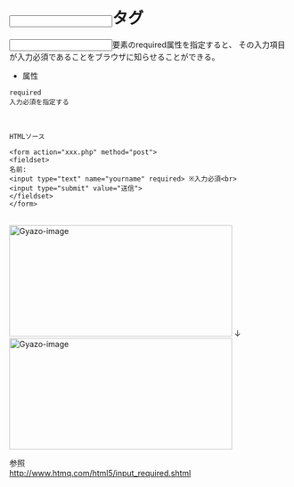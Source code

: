 # <input required>タグ
<input>要素のrequired属性を指定すると、 その入力項目が入力必須であることをブラウザに知らせることができる。  

- 属性  
```
required
入力必須を指定する
```
<br>

```
HTMLソース

<form action="xxx.php" method="post">
<fieldset>
名前:
<input type="text" name="yourname" required> ※入力必須<br>
<input type="submit" value="送信">
</fieldset>
</form>
```
<br>

<img height="200" width="400" alt="Gyazo-image" src="https://i.gyazo.com/80147988b00a8f3e4c1190dbc3b95ccb.png">  
↓  
<img height="200" width="400" alt="Gyazo-image" src="https://i.gyazo.com/471b0c67dd96bcc3586756e98b68af67.png">  
<br>

参照  
http://www.htmq.com/html5/input_required.shtml
